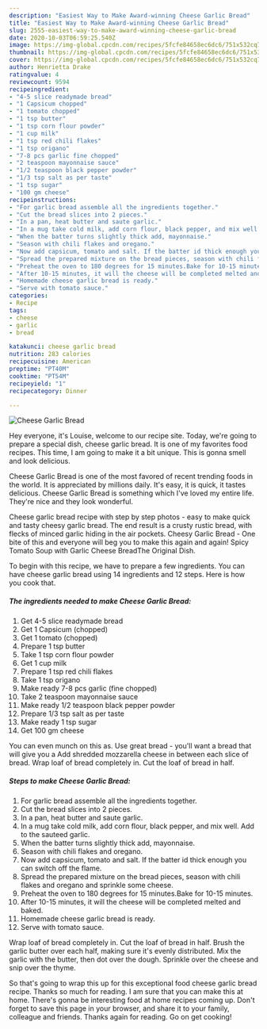 ```yaml
---
description: "Easiest Way to Make Award-winning Cheese Garlic Bread"
title: "Easiest Way to Make Award-winning Cheese Garlic Bread"
slug: 2555-easiest-way-to-make-award-winning-cheese-garlic-bread
date: 2020-10-03T06:59:25.540Z
image: https://img-global.cpcdn.com/recipes/5fcfe84658ec6dc6/751x532cq70/cheese-garlic-bread-recipe-main-photo.jpg
thumbnail: https://img-global.cpcdn.com/recipes/5fcfe84658ec6dc6/751x532cq70/cheese-garlic-bread-recipe-main-photo.jpg
cover: https://img-global.cpcdn.com/recipes/5fcfe84658ec6dc6/751x532cq70/cheese-garlic-bread-recipe-main-photo.jpg
author: Henrietta Drake
ratingvalue: 4
reviewcount: 9594
recipeingredient:
- "4-5 slice readymade bread"
- "1 Capsicum chopped"
- "1 tomato chopped"
- "1 tsp butter"
- "1 tsp corn flour powder"
- "1 cup milk"
- "1 tsp red chili flakes"
- "1 tsp origano"
- "7-8 pcs garlic fine chopped"
- "2 teaspoon mayonnaise sauce"
- "1/2 teaspoon black pepper powder"
- "1/3 tsp salt as per taste"
- "1 tsp sugar"
- "100 gm cheese"
recipeinstructions:
- "For garlic bread assemble all the ingredients together."
- "Cut the bread slices into 2 pieces."
- "In a pan, heat butter and saute garlic."
- "In a mug take cold milk, add corn flour, black pepper, and mix well. Add to the sauteed garlic."
- "When the batter turns slightly thick add, mayonnaise."
- "Season with chili flakes and oregano."
- "Now add capsicum, tomato and salt. If the batter id thick enough you can switch off the flame."
- "Spread the prepared mixture on the bread pieces, season with chili flakes and oregano and sprinkle some cheese."
- "Preheat the oven to 180 degrees for 15 minutes.Bake for 10-15 minutes."
- "After 10-15 minutes, it will the cheese will be completed melted and baked."
- "Homemade cheese garlic bread is ready."
- "Serve with tomato sauce."
categories:
- Recipe
tags:
- cheese
- garlic
- bread

katakunci: cheese garlic bread 
nutrition: 283 calories
recipecuisine: American
preptime: "PT40M"
cooktime: "PT54M"
recipeyield: "1"
recipecategory: Dinner

---
```



![Cheese Garlic Bread](https://img-global.cpcdn.com/recipes/5fcfe84658ec6dc6/751x532cq70/cheese-garlic-bread-recipe-main-photo.jpg)

Hey everyone, it's Louise, welcome to our recipe site. Today, we're going to prepare a special dish, cheese garlic bread. It is one of my favorites food recipes. This time, I am going to make it a bit unique. This is gonna smell and look delicious.

Cheese Garlic Bread is one of the most favored of recent trending foods in the world. It is appreciated by millions daily. It's easy, it is quick, it tastes delicious. Cheese Garlic Bread is something which I've loved my entire life. They're nice and they look wonderful.

Cheese garlic bread recipe with step by step photos - easy to make quick and tasty cheesy garlic bread. The end result is a crusty rustic bread, with flecks of minced garlic hiding in the air pockets. Cheesy Garlic Bread - One bite of this and everyone will beg you to make this again and again! Spicy Tomato Soup with Garlic Cheese BreadThe Original Dish.


To begin with this recipe, we have to prepare a few ingredients. You can have cheese garlic bread using 14 ingredients and 12 steps. Here is how you cook that.

<!--inarticleads1-->

##### The ingredients needed to make Cheese Garlic Bread:

1. Get 4-5 slice readymade bread
1. Get 1 Capsicum (chopped)
1. Get 1 tomato (chopped)
1. Prepare 1 tsp butter
1. Take 1 tsp corn flour powder
1. Get 1 cup milk
1. Prepare 1 tsp red chili flakes
1. Take 1 tsp origano
1. Make ready 7-8 pcs garlic (fine chopped)
1. Take 2 teaspoon mayonnaise sauce
1. Make ready 1/2 teaspoon black pepper powder
1. Prepare 1/3 tsp salt as per taste
1. Make ready 1 tsp sugar
1. Get 100 gm cheese


You can even munch on this as. Use great bread - you&#39;ll want a bread that will give you a Add shredded mozzarella cheese in between each slice of bread. Wrap loaf of bread completely in. Cut the loaf of bread in half. 

<!--inarticleads2-->

##### Steps to make Cheese Garlic Bread:

1. For garlic bread assemble all the ingredients together.
1. Cut the bread slices into 2 pieces.
1. In a pan, heat butter and saute garlic.
1. In a mug take cold milk, add corn flour, black pepper, and mix well. Add to the sauteed garlic.
1. When the batter turns slightly thick add, mayonnaise.
1. Season with chili flakes and oregano.
1. Now add capsicum, tomato and salt. If the batter id thick enough you can switch off the flame.
1. Spread the prepared mixture on the bread pieces, season with chili flakes and oregano and sprinkle some cheese.
1. Preheat the oven to 180 degrees for 15 minutes.Bake for 10-15 minutes.
1. After 10-15 minutes, it will the cheese will be completed melted and baked.
1. Homemade cheese garlic bread is ready.
1. Serve with tomato sauce.


Wrap loaf of bread completely in. Cut the loaf of bread in half. Brush the garlic butter over each half, making sure it&#39;s evenly distributed. Mix the garlic with the butter, then dot over the dough. Sprinkle over the cheese and snip over the thyme. 

So that's going to wrap this up for this exceptional food cheese garlic bread recipe. Thanks so much for reading. I am sure that you can make this at home. There's gonna be interesting food at home recipes coming up. Don't forget to save this page in your browser, and share it to your family, colleague and friends. Thanks again for reading. Go on get cooking!
